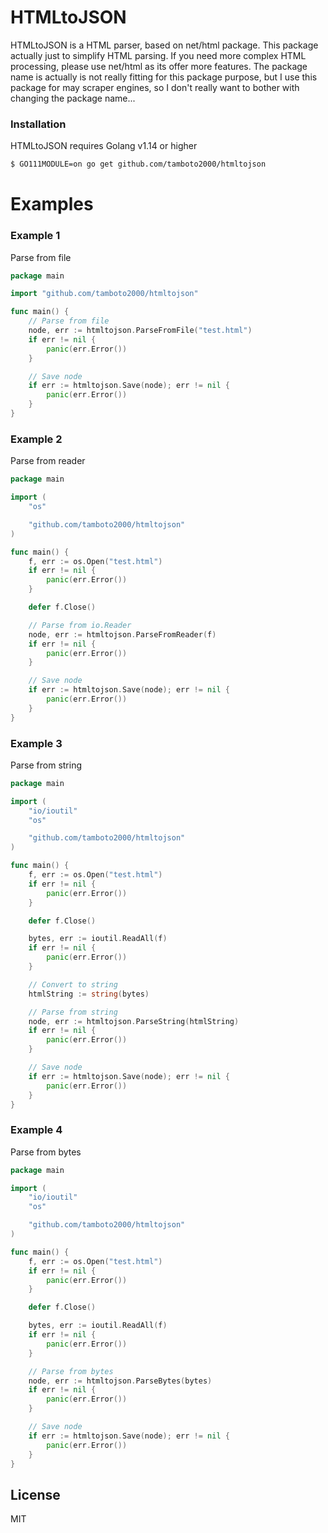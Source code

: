 # HTMLtoJSON
HTMLtoJSON is a HTML parser, based on net/html package. This package actually just to simplify HTML parsing. If you need more complex HTML processing, please use net/html as its offer more features. The package name is actually is not really fitting for this package purpose, but I use this package for may scraper engines, so I don't really want to bother with changing the package name...

### Installation
HTMLtoJSON requires Golang v1.14 or higher

```sh
$ GO111MODULE=on go get github.com/tamboto2000/htmltojson
```

# Examples

### Example 1
Parse from file

```go
package main

import "github.com/tamboto2000/htmltojson"

func main() {
	// Parse from file
	node, err := htmltojson.ParseFromFile("test.html")
	if err != nil {
		panic(err.Error())
	}

	// Save node
	if err := htmltojson.Save(node); err != nil {
		panic(err.Error())
	}
}
```

### Example 2
Parse from reader
```go
package main

import (
	"os"

	"github.com/tamboto2000/htmltojson"
)

func main() {
	f, err := os.Open("test.html")
	if err != nil {
		panic(err.Error())
	}

	defer f.Close()

	// Parse from io.Reader
	node, err := htmltojson.ParseFromReader(f)
	if err != nil {
		panic(err.Error())
	}

	// Save node
	if err := htmltojson.Save(node); err != nil {
		panic(err.Error())
	}
}
```

### Example 3
Parse from string

```go
package main

import (
	"io/ioutil"
	"os"

	"github.com/tamboto2000/htmltojson"
)

func main() {
	f, err := os.Open("test.html")
	if err != nil {
		panic(err.Error())
	}

	defer f.Close()

	bytes, err := ioutil.ReadAll(f)
	if err != nil {
		panic(err.Error())
	}

	// Convert to string
	htmlString := string(bytes)

	// Parse from string
	node, err := htmltojson.ParseString(htmlString)
	if err != nil {
		panic(err.Error())
	}

	// Save node
	if err := htmltojson.Save(node); err != nil {
		panic(err.Error())
	}
}
```

### Example 4
Parse from bytes

```go
package main

import (
	"io/ioutil"
	"os"

	"github.com/tamboto2000/htmltojson"
)

func main() {
	f, err := os.Open("test.html")
	if err != nil {
		panic(err.Error())
	}

	defer f.Close()

	bytes, err := ioutil.ReadAll(f)
	if err != nil {
		panic(err.Error())
	}

	// Parse from bytes
	node, err := htmltojson.ParseBytes(bytes)
	if err != nil {
		panic(err.Error())
	}

	// Save node
	if err := htmltojson.Save(node); err != nil {
		panic(err.Error())
	}
}
```

License
----

MIT
